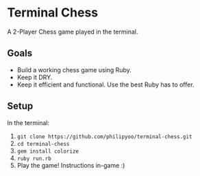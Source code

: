 # Terminal Chess

A 2-Player Chess game played in the terminal.


## Goals

- Build a working chess game using Ruby.
- Keep it DRY.
- Keep it efficient and functional. Use the best Ruby has to offer.


## Setup

In the terminal:

1. `git clone https://github.com/philipyoo/terminal-chess.git`
2. `cd terminal-chess` 
3. `gem install colorize` 
4. `ruby run.rb`
5. Play the game! Instructions in-game  :)

